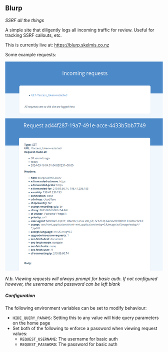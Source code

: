 Blurp
---

*SSRF all the things*

A simple site that diligently logs all incoming traffic for review. Useful for tracking SSRF callouts, etc.

This is currently live at: https://blurp.skelmis.co.nz

Some example requests:

![img.png](images/img.png)
![img_1.png](images/img_1.png)

*N.b. Viewing requests will always prompt for basic auth. If not configured however, the username and password can be left blank*

##### Configuration

The following environment variables can be set to modify behaviour:
- `HIDE_QUERY_PARAMS`: Setting this to any value will hide query parameters on the home page
- Set both of the following to enforce a password when viewing request values:
  - `REQUEST_USERNAME`: The username for basic auth
  - `REQUEST_PASSWORD`: The password for basic auth